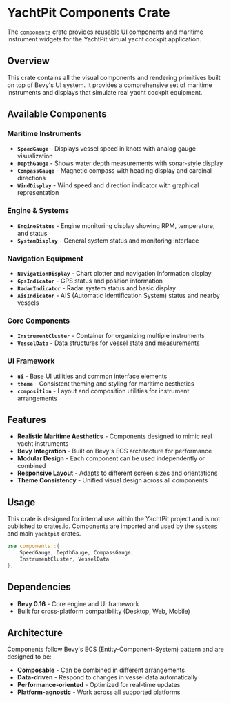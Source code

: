 # YachtPit Components Crate

The `components` crate provides reusable UI components and maritime instrument widgets for the YachtPit virtual yacht cockpit application.

## Overview

This crate contains all the visual components and rendering primitives built on top of Bevy's UI system. It provides a comprehensive set of maritime instruments and displays that simulate real yacht cockpit equipment.

## Available Components

### Maritime Instruments
- **`SpeedGauge`** - Displays vessel speed in knots with analog gauge visualization
- **`DepthGauge`** - Shows water depth measurements with sonar-style display
- **`CompassGauge`** - Magnetic compass with heading display and cardinal directions
- **`WindDisplay`** - Wind speed and direction indicator with graphical representation

### Engine & Systems
- **`EngineStatus`** - Engine monitoring display showing RPM, temperature, and status
- **`SystemDisplay`** - General system status and monitoring interface

### Navigation Equipment
- **`NavigationDisplay`** - Chart plotter and navigation information display
- **`GpsIndicator`** - GPS status and position information
- **`RadarIndicator`** - Radar system status and basic display
- **`AisIndicator`** - AIS (Automatic Identification System) status and nearby vessels

### Core Components
- **`InstrumentCluster`** - Container for organizing multiple instruments
- **`VesselData`** - Data structures for vessel state and measurements

### UI Framework
- **`ui`** - Base UI utilities and common interface elements
- **`theme`** - Consistent theming and styling for maritime aesthetics
- **`composition`** - Layout and composition utilities for instrument arrangements

## Features

- **Realistic Maritime Aesthetics** - Components designed to mimic real yacht instruments
- **Bevy Integration** - Built on Bevy's ECS architecture for performance
- **Modular Design** - Each component can be used independently or combined
- **Responsive Layout** - Adapts to different screen sizes and orientations
- **Theme Consistency** - Unified visual design across all components

## Usage

This crate is designed for internal use within the YachtPit project and is not published to crates.io. Components are imported and used by the `systems` and main `yachtpit` crates.

```rust
use components::{
    SpeedGauge, DepthGauge, CompassGauge, 
    InstrumentCluster, VesselData
};
```

## Dependencies

- **Bevy 0.16** - Core engine and UI framework
- Built for cross-platform compatibility (Desktop, Web, Mobile)

## Architecture

Components follow Bevy's ECS (Entity-Component-System) pattern and are designed to be:
- **Composable** - Can be combined in different arrangements
- **Data-driven** - Respond to changes in vessel data automatically  
- **Performance-oriented** - Optimized for real-time updates
- **Platform-agnostic** - Work across all supported platforms

